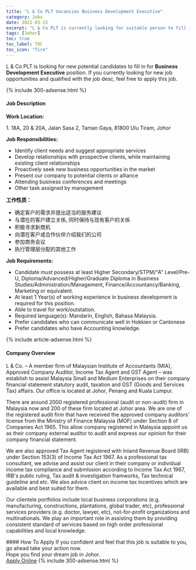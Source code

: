 ```yaml
---
title: "L & Co PLT Vacancies Business Development Executive" 
category: Jobs 
date: 2021-03-22 
excerpt: "L & Co PLT is currently looking for suitable person to fill in the Business Development Executive which based in Johor" 
tags: [Johor] 
toc: true 
toc_label: TOC 
toc_icon: "fire" 
--- 
```


<p>L & Co PLT is looking for new potential candidates to fill in for <b>Business Development Executive</b> position. If you currently looking for new job opportunities and qualified with the job desc, feel free to apply this job.
</p>{% include 300-adsense.html %} 
<div><div><h4>Job Description</h4></div><div><div><span><div><p><strong>Work Location:&#160;</strong></p><p>1. 18A, 20 &amp; 20A, Jalan Sasa 2, Taman Gaya, 81800 Ulu Tiram, Johor&#160;</p><p><strong>Job Responsibilities:</strong></p><ul><li>Identify client needs and suggest appropriate services</li><li>Develop relationships with prospective clients, while maintaining existing client relationships</li><li>Proactively seek new business opportunities in the market</li><li>Present our company to potential clients or alliance</li><li>Attending business conferences and meetings</li><li>Other task assigned by management</li></ul><p><strong>&#24037;&#20316;&#24615;&#36136;&#65306;</strong></p><ul><li>&#30830;&#23450;&#23458;&#25143;&#30340;&#38656;&#27714;&#24182;&#25552;&#20986;&#36866;&#24403;&#30340;&#26381;&#21153;&#24314;&#35758;</li><li>&#19982;&#28508;&#22312;&#30340;&#23458;&#25143;&#24314;&#31435;&#20851;&#20418;, &#21516;&#26102;&#20445;&#25345;&#19982;&#29616;&#26377;&#23458;&#25143;&#30340;&#20851;&#20418;</li><li>&#31215;&#26497;&#23547;&#27714;&#26032;&#21830;&#26426;</li><li>&#21521;&#28508;&#22312;&#23458;&#25143;&#25110;&#21512;&#20316;&#20249;&#20276;&#20171;&#32461;&#25105;&#20204;&#30340;&#20844;&#21496;</li><li>&#21442;&#21152;&#21830;&#21153;&#20250;&#35758;</li><li>&#25191;&#34892;&#31649;&#29702;&#23618;&#20998;&#37197;&#30340;&#20854;&#20182;&#24037;&#20316;</li></ul><p><strong>Job Requirements:</strong></p><ul><li>Candidate must possess at least Higher Secondary/STPM/"A" Level/Pre-U, Diploma/Advanced/Higher/Graduate Diploma in Business Studies/Administration/Management, Finance/Accountancy/Banking, Marketing or equivalent.</li><li>At least 1&#160;Year(s) of working experience in business development is required for this position.</li><li>Able to travel for work/outstation.</li><li>Required language(s):&#160;Mandarin, English, Bahasa Malaysia.</li><li>Prefer candidates who can communicate well in Hokkien or Cantonese</li><li>Prefer candidates who have Accounting knowledge.</li></ul></div></span></div></div></div> 
{% include article-adsense.html %} 
<div><div><h4>Company Overview</h4></div><div><div><span><div><p>L &amp; Co. &#8211; A member firm of Malaysian Institute of Accountants (MIA), Approved Company Auditor, Income Tax Agent and GST Agent &#8211; was establish to assist Malaysia Small and Medium Enterprises on their company financial statement statutory audit, taxation and GST (Goods and Services Tax) affairs. Our office is located at Johor, Penang and Kuala Lumpur.</p><p>There are around 2000 registered professional (audit or non-audit) firm in Malaysia now and 200 of these firm located at Johor area. We are one of the registered audit firm that have received the approved company auditors' license from the Ministry of Finance Malaysia (MOF) under Section 8 of Companies Act 1965. This allow company registered in Malaysia appoint us as their company external auditor to audit and express our opinion for their company financial statement.</p><p>We are also approved Tax Agent registered with Inland Revenue Board (IRB) under Section 153(3) of Income Tax Act 1967. As a professional tax consultant, we advise and assist our client in their company or individual income tax compliance and submIssion according to Income Tax Act 1967, IRB's public ruling, Tax audit &amp; investigation framworks, Tax technical guideline and etc. We also advice client on income tax incentives which are available and best suited for them.</p><p>Our clientele portfolios include local business corporations (e.g. manufacturing, constructions, plantations, global trader, etc), professional services providers (e.g. doctor, lawyer, etc), not-for-profit organizations and multinationals. We play an important role in assisting them by providing consistent standard of services based on high order professional capabilities and local knowledge.</p></div></span></div></div></div> 
#### How To Apply 
If you confident and feel that this job is suitable to you, go ahead take your action now. <br/> 
Hope you find your dream job in Johor. <br/> 
<a href="https://www.jobstreet.com.my/en/job/business-development-executive-4509583?jobId=jobstreet-my-job-4509583&" class="btn btn--info" target="_blank" rel="nofollow noopenner">Apply Online</a> 
{% include 300-adsense.html %} 